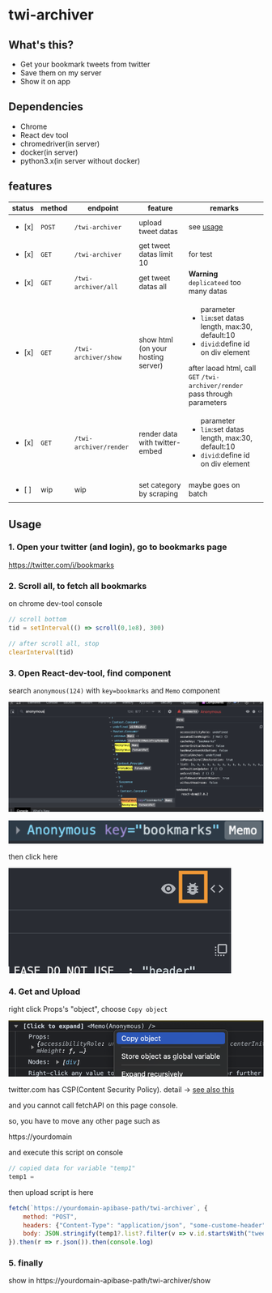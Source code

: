 # twi-archiver
## What's this?
- Get your bookmark tweets from twitter
- Save them on my server
- Show it on app

## Dependencies
- Chrome
- React dev tool
- chromedriver(in server)
- docker(in server)
- python3.x(in server without docker)

## features
|status|method|endpoint|feature|remarks|
|--|--|--|--|--|
|<ul><li>[x] </ul>|`POST`|`/twi-archiver`|upload tweet datas|see [usage](#usage) |
|<ul><li>[x] </ul>|`GET`|`/twi-archiver`|get tweet datas limit 10|for test|
|<ul><li>[x] </ul>|`GET`|`/twi-archiver/all`|get tweet datas all|**Warning**<br>`deplicateed` too many datas|
|<ul><li>[x] </ul>|`GET`|`/twi-archiver/show`|show html<br>(on your hosting server)|<ul>parameter<li>`lim`:set datas length, max:30, default:10<li>`divid`:define id on div element</ul>after laoad html, call `GET` `/twi-archiver/render`<br>pass through parameters|
|<ul><li>[x] </ul>|`GET`|`/twi-archiver/render`|render data with twitter-embed|<ul>parameter<li>`lim`:set datas length, max:30, default:10<li>`divid`:define id on div element</ul>|
|<ul><li>[ ] </ul>|wip|wip|set category by scraping|maybe goes on batch|

## Usage
### 1. Open your twitter (and login), go to bookmarks page

https://twitter.com/i/bookmarks

### 2. Scroll all, to fetch all bookmarks

on chrome dev-tool console
```js
// scroll bottom
tid = setInterval(() => scroll(0,1e8), 300)
```
```js
// after scroll all, stop
clearInterval(tid)
```

### 3. Open React-dev-tool, find component

search `anonymous(124)` with `key=bookmarks` and `Memo` component

![image](./search_this.png)

![image](./target-component.png)

then click here

![image](./click.png)

### 4. Get and Upload

right click Props's "object", choose `Copy object`

![image](./get_data.png)

twitter.com has CSP(Content Security Policy). detail -> [see also this](https://developer.mozilla.org/en-US/docs/Web/HTTP/CSP)

and you cannot call fetchAPI on this page console.

so, you have to move any other page such as

https://yourdomain

and execute this script on console

```js
// copied data for variable "temp1"
temp1 = 
```

then upload script is here
```js
fetch(`https://yourdomain-apibase-path/twi-archiver`, {
    method: "POST",
    headers: {"Content-Type": "application/json", "some-custome-header": "some token"},
    body: JSON.stringify(temp1?.list?.filter(v => v.id.startsWith("tweet")).map(v => v.id.match(/tweet-(.*)/)[1])||[])
}).then(r => r.json()).then(console.log)
```

### 5. finally
show in https://yourdomain-apibase-path/twi-archiver/show


